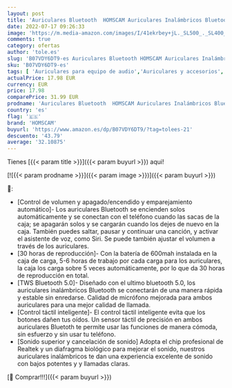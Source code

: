 ```yaml
---
layout: post
title: 'Auriculares Bluetooth  HOMSCAM Auriculares Inalámbricos Bluetooth 5.0 IPX5 Impermeable QCY HiFi Mini Twins Estéreo In-Ear Bluetooth con Caja de Carga Portátil para iPhone y Android con Micrófonos'
date: 2022-07-17 09:26:33
image: 'https://m.media-amazon.com/images/I/41ekrbey+jL._SL500_._SL400_.jpg'
comments: true
category: ofertas
author: 'tole.es'
slug: 'B07VDY6DT9-es Auriculares Bluetooth HOMSCAM Auriculares Inalámbricos...'
sku: 'B07VDY6DT9-es'
tags: [ 'Auriculares para equipo de audio','Auriculares y accesorios','Electrónica','homscam','iphone','🇪🇸', ]
actualPrice: 17.98 EUR
currency: EUR
price: 17.98
comparePrice: 31.99 EUR
prodname: 'Auriculares Bluetooth  HOMSCAM Auriculares Inalámbricos Bluetooth 5.0 IPX5 Impermeable QCY HiFi Mini Twins Estéreo In-Ear Bluetooth con Caja de Carga Portátil para iPhone y Android con Micrófonos'
country: 'es'
flag: '🇪🇸'
brand: 'HOMSCAM'
buyurl: 'https://www.amazon.es/dp/B07VDY6DT9/?tag=tolees-21'
descuento: '43.79'
average: '32.10875'
---
```


Tienes [{{< param title >}}]({{< param buyurl >}}) aqui!

[![{{< param prodname >}}]({{< param image >}})]({{< param buyurl >}})

🔎:

- [Control de volumen y apagado/encendido y emparejamiento automático]- Los auriculares Bluetooth se encienden solos automáticamente y se conectan con el teléfono cuando las sacas de la caja; se apagarán solos y se cargarán cuando los dejes de nuevo en la caja. También puedes saltar, pausar y continuar una canción, y activar el asistente de voz, como Siri. Se puede también ajustar el volumen a través de los auriculares.
- [30 horas de reproducción]- Con la batería de 600mah instalada en la caja de carga, 5-6 horas de trabajo por cada carga para los auriculares, la caja los carga sobre 5 veces automáticamente, por lo que da 30 horas de reproducción en total.
- [TWS Bluetooth 5.0]- Diseñado con el ultimo bluetooth 5.0, los auriculares inalámbricos Bluetooth se conectarán de una manera rápida y estable sin enredarse. Calidad de micrófono mejorada para ambos auriculares para una mejor calidad de llamada.
- [Control táctil inteligente]- El control táctil inteligente evita que los botones dañen tus oídos. Un sensor táctil de precisión en ambos auriculares Bluetoth te permite usar las funciones de manera cómoda, sin esfuerzo y sin usar tu teléfono.
- [Sonido superior y cancelación de sonido] Adopta el chip profesional de Realtek y un diafragma biológico para mejorar el sonido, nuestros auriculares inalámbricos te dan una experiencia excelente de sonido con bajos potentes y y llamadas claras.

[🛒 Comprar!!!]({{< param buyurl >}})
